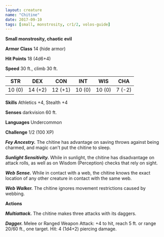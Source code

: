 ```yaml
---
layout: creature
name: "Chitine"
date: 2017-09-10
tags: [small, monstrosity, cr1/2, volos-guide]
---
```


**Small monstrosity, chaotic evil**

**Armor Class** 14 (hide armor)

**Hit Points** 18 (4d6+4)

**Speed** 30 ft., climb 30 ft.

|   STR   |   DEX   |   CON   |   INT   |   WIS   |   CHA   |
|:-----:|:-----:|:-----:|:-----:|:-----:|:-----:|
| 10 (0) | 14 (+2) | 12 (+1) | 10 (0) | 10 (0) | 7 (-2) |

**Skills** Athletics +4, Stealth +4

**Senses** darkvision 60 ft.

**Languages** Undercommon

**Challenge** 1/2 (100 XP)

***Fey Ancestry.*** The chitine has advantage on saving throws against being charmed, and magic can't put the chitine to sleep.

***Sunlight Sensitivity.*** While in sunlight, the chitine has disadvantage on attack rolls, as well as on Wisdom (Perception) checks that rely on sight.

***Web Sense.*** While in contact with a web, the chitine knows the exact location of any other creature in contact with the same web.

***Web Walker.*** The chitine ignores movement restrictions caused by webbing.

**Actions**

***Multiattack.*** The chitine makes three attacks with its daggers.

***Dagger.*** Melee or Ranged Weapon Attack: +4 to hit, reach 5 ft. or range 20/60 ft., one target. Hit: 4 (1d4+2) piercing damage.

